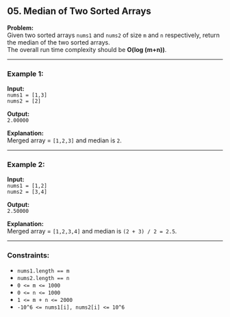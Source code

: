 ## 05. Median of Two Sorted Arrays

**Problem:**  
Given two sorted arrays `nums1` and `nums2` of size `m` and `n` respectively, return the median of the two sorted arrays.  
The overall run time complexity should be **O(log (m+n))**.

---

### Example 1:
**Input:**  
`nums1 = [1,3]`  
`nums2 = [2]`  

**Output:**  
`2.00000`  

**Explanation:**  
Merged array = `[1,2,3]` and median is `2`.

---

### Example 2:
**Input:**  
`nums1 = [1,2]`  
`nums2 = [3,4]`  

**Output:**  
`2.50000`  

**Explanation:**  
Merged array = `[1,2,3,4]` and median is `(2 + 3) / 2 = 2.5`.

---

### Constraints:
- `nums1.length == m`  
- `nums2.length == n`  
- `0 <= m <= 1000`  
- `0 <= n <= 1000`  
- `1 <= m + n <= 2000`  
- `-10^6 <= nums1[i], nums2[i] <= 10^6`  
